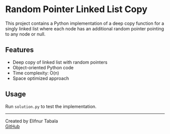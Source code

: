 # Random Pointer Linked List Copy

This project contains a Python implementation of a deep copy function for a singly linked list where each node has an additional random pointer pointing to any node or null.

## Features

- Deep copy of linked list with random pointers  
- Object-oriented Python code  
- Time complexity: O(n)  
- Space optimized approach

## Usage

Run `solution.py` to test the implementation.

---

Created by Elifnur Tabala  
[GitHub](https://github.com/eliftb)


